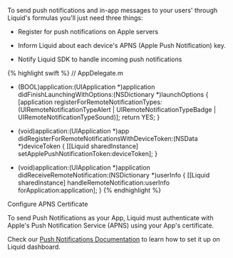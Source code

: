 
To send push notifications and in-app messages to your users' through Liquid's formulas you'll just need three things:

* Register for push notifications on Apple servers

* Inform Liquid about each device's APNS (Apple Push Notification) key.

* Notify Liquid SDK to handle incoming push notifications

{% highlight swift %}
// AppDelegate.m

- (BOOL)application:(UIApplication *)application didFinishLaunchingWithOptions:(NSDictionary *)launchOptions {
    [application registerForRemoteNotificationTypes:(UIRemoteNotificationTypeAlert | UIRemoteNotificationTypeBadge | UIRemoteNotificationTypeSound)];
    return YES;
}

- (void)application:(UIApplication *)app didRegisterForRemoteNotificationsWithDeviceToken:(NSData *)deviceToken {
    [[Liquid sharedInstance] setApplePushNotificationToken:deviceToken];
}

- (void)application:(UIApplication *)application didReceiveRemoteNotification:(NSDictionary *)userInfo {
    [[Liquid sharedInstance] handleRemoteNotification:userInfo forApplication:application];
}
{% endhighlight %}

Configure APNS Certificate

To send Push Notifications as your App, Liquid must authenticate with Apple's Push Notification Service (APNS) using your App's certificate.

Check our [Push Notifications Documentation](/documentation/dashboard#import-apns-cert) to learn how to set it up on Liquid dashboard.
